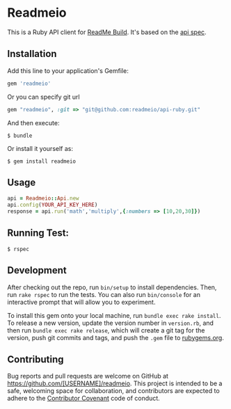 # Readmeio

This is a Ruby API client for [ReadMe Build](https://readme.build). It's based on the [api spec](https://github.com/readmeio/api-spec).

## Installation

Add this line to your application's Gemfile:

```ruby
gem 'readmeio'
```
Or you can specify git url
```ruby
gem "readmeio", :git => "git@github.com:readmeio/api-ruby.git"
```



And then execute:

    $ bundle

Or install it yourself as:

    $ gem install readmeio

## Usage

```ruby
api = Readmeio::Api.new
api.config(YOUR_API_KEY_HERE)
response = api.run('math','multiply',{:numbers => [10,20,30]})    
```

## Running Test:

    $ rspec

## Development

After checking out the repo, run `bin/setup` to install dependencies. Then, run `rake rspec` to run the tests. You can also run `bin/console` for an interactive prompt that will allow you to experiment.

To install this gem onto your local machine, run `bundle exec rake install`. To release a new version, update the version number in `version.rb`, and then run `bundle exec rake release`, which will create a git tag for the version, push git commits and tags, and push the `.gem` file to [rubygems.org](https://rubygems.org).

## Contributing

Bug reports and pull requests are welcome on GitHub at https://github.com/[USERNAME]/readmeio. This project is intended to be a safe, welcoming space for collaboration, and contributors are expected to adhere to the [Contributor Covenant](contributor-covenant.org) code of conduct.

